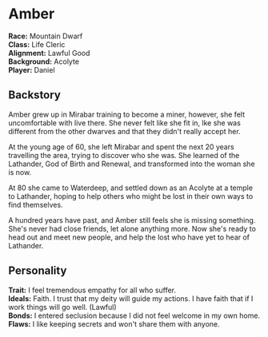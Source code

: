 # Amber

**Race:** Mountain Dwarf  
**Class:** Life Cleric  
**Alignment:** Lawful Good  
**Background:** Acolyte  
**Player:** Daniel  

## Backstory

Amber grew up in Mirabar training to become a miner, however, she felt uncomfortable with live there.
She never felt like she fit in, lke she was different from the other dwarves and that they didn't really accept her.

At the young age of 60, she left Mirabar and spent the next 20 years travelling the area, trying to discover who she was.
She learned of the Lathander, God of Birth and Renewal, and transformed into the woman she is now.

At 80 she came to Waterdeep, and settled down as an Acolyte at a temple to Lathander,
hoping to help others who might be lost in their own ways to find themselves.

A hundred years have past, and Amber still feels she is missing something.
She's never had close friends, let alone anything more.
Now she's ready to head out and meet new people, and help the lost who have yet to hear of Lathander.

## Personality

**Trait:** I feel tremendous empathy for all who suffer.  
**Ideals:** Faith. I trust that my deity will guide my actions. I have faith that if I work things will go well. (Lawful)  
**Bonds:** I entered seclusion because I did not feel welcome in my own home.
**Flaws:** I like keeping secrets and won't share them with anyone.
